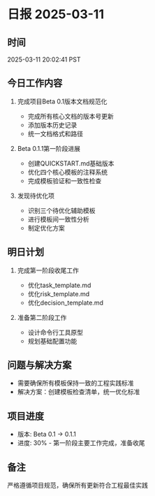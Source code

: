 # 日报 2025-03-11

## 时间
2025-03-11 20:02:41 PST

## 今日工作内容

1. 完成项目Beta 0.1版本文档规范化
   - 完成所有核心文档的版本号更新
   - 添加版本历史记录
   - 统一文档格式和路径

2. Beta 0.1.1第一阶段进展
   - 创建QUICKSTART.md基础版本
   - 优化四个核心模板的注释系统
   - 完成模板验证和一致性检查

3. 发现待优化项
   - 识别三个待优化辅助模板
   - 进行模板间一致性分析
   - 制定优化方案

## 明日计划

1. 完成第一阶段收尾工作
   - 优化task_template.md
   - 优化risk_template.md
   - 优化decision_template.md

2. 准备第二阶段工作
   - 设计命令行工具原型
   - 规划基础配置功能

## 问题与解决方案

- 需要确保所有模板保持一致的工程实践标准
- 解决方案：创建模板检查清单，统一优化标准

## 项目进度
- 版本: Beta 0.1 -> 0.1.1
- 进度: 30% - 第一阶段主要工作完成，准备收尾

## 备注
严格遵循项目规范，确保所有更新符合工程最佳实践 